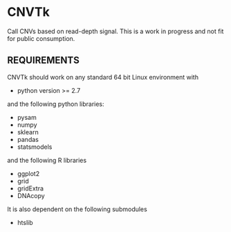 # CNVTk
Call CNVs based on read-depth signal. This is a work in progress and not fit for
public consumption.

## REQUIREMENTS
CNVTk should work on any standard 64 bit Linux environment with 

- python version >= 2.7

and the following python libraries:

- pysam
- numpy
- sklearn
- pandas
- statsmodels

and the following R libraries

- ggplot2
- grid
- gridExtra
- DNAcopy

It is also dependent on the following submodules

- htslib
